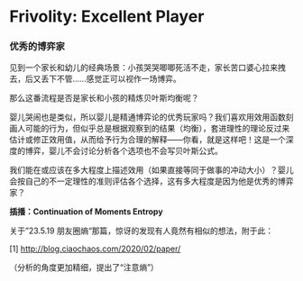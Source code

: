 # Frivolity: Excellent Player

### 优秀的博弈家

见到一个家长和幼儿的经典场景：小孩哭哭唧唧死活不走，家长苦口婆心拉来拽去，后又丢下不管……感觉正可以视作一场博弈。

那么这番流程是否是家长和小孩的精炼贝叶斯均衡呢？

婴儿哭闹也是类似，所以婴儿是精通博弈论的优秀玩家吗？我们喜欢用效用函数刻画人可能的行为，但似乎总是根据观察到的结果（均衡），套进理性的理论反过来估计或修正效用值，从而给予行为合理的解释——你看，就是这样吧！这是一个深度的博弈，婴儿不会讨论分析各个选项也不会写贝叶斯公式。

我们能在或应该在多大程度上描述效用（如果直接等同于做事的冲动大小）？婴儿会按自己的不一定理性的准则评估各个选择，这有多大程度是因为他是优秀的博弈家？

**插播：Continuation of Moments Entropy**

关于”23.5.19 朋友圈熵“那篇，惊讶的发现有人竟然有相似的想法，附于此：

[1] http://blog.ciaochaos.com/2020/02/paper/

（分析的角度更加精细，提出了“注意熵”）
